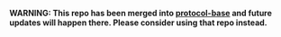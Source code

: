 **WARNING: This repo has been merged into [protocol-base](https://github.com/aquariumbio/protocol-base) and future updates will happen there. Please consider using that repo instead.**

